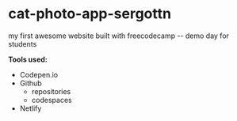 # cat-photo-app-sergottn
my first awesome website built with freecodecamp -- demo day for students

**Tools used:**
* Codepen.io
* Github
    * repositories
    * codespaces
* Netlify